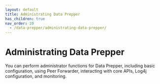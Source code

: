 ```yaml
---
layout: default
title: Administrating Data Prepper
has_children: true
nav_order: 20
  - /data-prepper/administrating-data-prepper/
---
```


# Administrating Data Prepper

You can perform administrator functions for Data Prepper, including basic configuration, using Peer Forwarder, interacting with core APIs, Log4j configuration, and monitoring. 